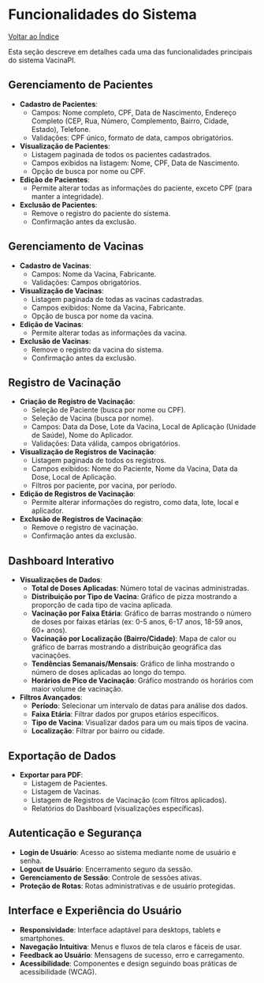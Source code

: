 # Funcionalidades do Sistema

[Voltar ao Índice](./index.md)

Esta seção descreve em detalhes cada uma das funcionalidades principais do sistema VacinaPI.

## Gerenciamento de Pacientes

- **Cadastro de Pacientes**:
  - Campos: Nome completo, CPF, Data de Nascimento, Endereço Completo (CEP, Rua, Número, Complemento, Bairro, Cidade, Estado), Telefone.
  - Validações: CPF único, formato de data, campos obrigatórios.
- **Visualização de Pacientes**:
  - Listagem paginada de todos os pacientes cadastrados.
  - Campos exibidos na listagem: Nome, CPF, Data de Nascimento.
  - Opção de busca por nome ou CPF.
- **Edição de Pacientes**:
  - Permite alterar todas as informações do paciente, exceto CPF (para manter a integridade).
- **Exclusão de Pacientes**:
  - Remove o registro do paciente do sistema.
  - Confirmação antes da exclusão.

## Gerenciamento de Vacinas

- **Cadastro de Vacinas**:
  - Campos: Nome da Vacina, Fabricante.
  - Validações: Campos obrigatórios.
- **Visualização de Vacinas**:
  - Listagem paginada de todas as vacinas cadastradas.
  - Campos exibidos: Nome da Vacina, Fabricante.
  - Opção de busca por nome da vacina.
- **Edição de Vacinas**:
  - Permite alterar todas as informações da vacina.
- **Exclusão de Vacinas**:
  - Remove o registro da vacina do sistema.
  - Confirmação antes da exclusão.

## Registro de Vacinação

- **Criação de Registro de Vacinação**:
  - Seleção de Paciente (busca por nome ou CPF).
  - Seleção de Vacina (busca por nome).
  - Campos: Data da Dose, Lote da Vacina, Local de Aplicação (Unidade de Saúde), Nome do Aplicador.
  - Validações: Data válida, campos obrigatórios.
- **Visualização de Registros de Vacinação**:
  - Listagem paginada de todos os registros.
  - Campos exibidos: Nome do Paciente, Nome da Vacina, Data da Dose, Local de Aplicação.
  - Filtros por paciente, por vacina, por período.
- **Edição de Registros de Vacinação**:
  - Permite alterar informações do registro, como data, lote, local e aplicador.
- **Exclusão de Registros de Vacinação**:
  - Remove o registro de vacinação.
  - Confirmação antes da exclusão.

## Dashboard Interativo

- **Visualizações de Dados**:
  - **Total de Doses Aplicadas**: Número total de vacinas administradas.
  - **Distribuição por Tipo de Vacina**: Gráfico de pizza mostrando a proporção de cada tipo de vacina aplicada.
  - **Vacinação por Faixa Etária**: Gráfico de barras mostrando o número de doses por faixas etárias (ex: 0-5 anos, 6-17 anos, 18-59 anos, 60+ anos).
  - **Vacinação por Localização (Bairro/Cidade)**: Mapa de calor ou gráfico de barras mostrando a distribuição geográfica das vacinações.
  - **Tendências Semanais/Mensais**: Gráfico de linha mostrando o número de doses aplicadas ao longo do tempo.
  - **Horários de Pico de Vacinação**: Gráfico mostrando os horários com maior volume de vacinação.
- **Filtros Avançados**:
  - **Período**: Selecionar um intervalo de datas para análise dos dados.
  - **Faixa Etária**: Filtrar dados por grupos etários específicos.
  - **Tipo de Vacina**: Visualizar dados para um ou mais tipos de vacina.
  - **Localização**: Filtrar por bairro ou cidade.

## Exportação de Dados

- **Exportar para PDF**:
  - Listagem de Pacientes.
  - Listagem de Vacinas.
  - Listagem de Registros de Vacinação (com filtros aplicados).
  - Relatórios do Dashboard (visualizações específicas).

## Autenticação e Segurança

- **Login de Usuário**: Acesso ao sistema mediante nome de usuário e senha.
- **Logout de Usuário**: Encerramento seguro da sessão.
- **Gerenciamento de Sessão**: Controle de sessões ativas.
- **Proteção de Rotas**: Rotas administrativas e de usuário protegidas.

## Interface e Experiência do Usuário

- **Responsividade**: Interface adaptável para desktops, tablets e smartphones.
- **Navegação Intuitiva**: Menus e fluxos de tela claros e fáceis de usar.
- **Feedback ao Usuário**: Mensagens de sucesso, erro e carregamento.
- **Acessibilidade**: Componentes e design seguindo boas práticas de acessibilidade (WCAG).
